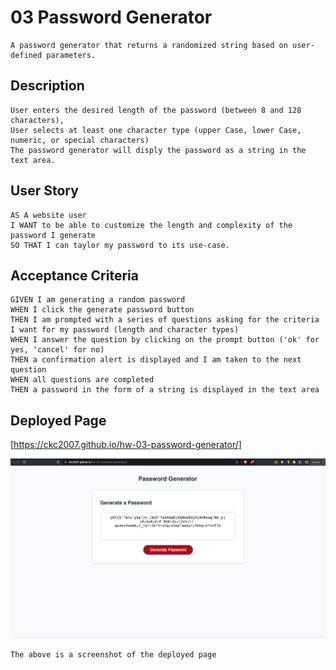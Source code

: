 # 03 Password Generator

```
A password generator that returns a randomized string based on user-defined parameters.
```

## Description

```
User enters the desired length of the password (between 8 and 128 characters),
User selects at least one character type (upper Case, lower Case, numeric, or special characters)
The password generator will disply the password as a string in the text area.
```

## User Story

```
AS A website user
I WANT to be able to customize the length and complexity of the password I generate
SO THAT I can taylor my password to its use-case.
```

## Acceptance Criteria

```
GIVEN I am generating a random password
WHEN I click the generate password button
THEN I am prompted with a series of questions asking for the criteria I want for my password (length and character types)
WHEN I answer the question by clicking on the prompt button ('ok' for yes, 'cancel' for no)
THEN a confirmation alert is displayed and I am taken to the next question
WHEN all questions are completed
THEN a password in the form of a string is displayed in the text area
```

## Deployed Page

[https://ckc2007.github.io/hw-03-password-generator/]

![demo page](./Assets/images/hw-03-password-gen-example.png)

```
The above is a screenshot of the deployed page
```
